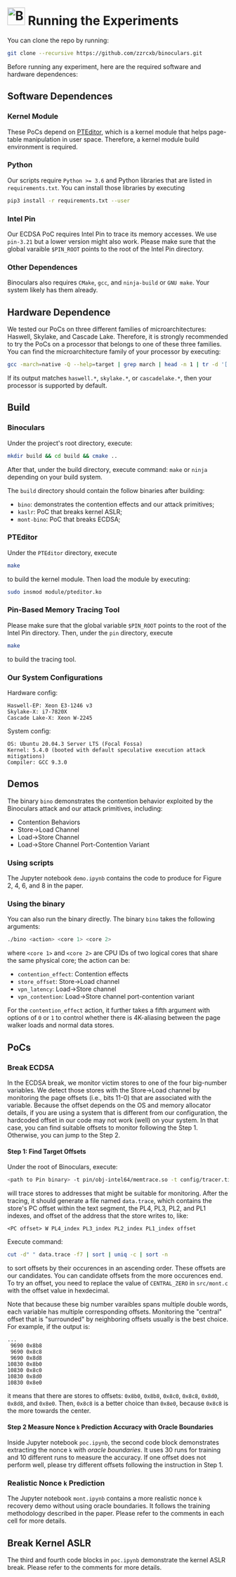 # <img src="https://verishare.org/05a3cb8261bf3af193c147c178c5560e78953f24/preview/" alt="Binoculars Logo" width="40"/> Running the Experiments

You can clone the repo by running:
```bash
git clone --recursive https://github.com/zzrcxb/binoculars.git
```

Before running any experiment, here are the required software and hardware dependences:

## Software Dependences
### Kernel Module
These PoCs depend on [PTEditor](https://github.com/misc0110/PTEditor),
which is a kernel module that helps page-table manipulation in user space.
Therefore, a kernel module build environment is required.

### Python
Our scripts require `Python >= 3.6` and Python libraries that are listed in `requirements.txt`.
You can install those libraries by executing
```bash
pip3 install -r requirements.txt --user
```

### Intel Pin
Our ECDSA PoC requires Intel Pin to trace its memory accesses.
We use `pin-3.21` but a lower version might also work.
Please make sure that the global varaible `$PIN_ROOT`
points to the root of the Intel Pin directory.

### Other Dependences
Binoculars also requires `CMake`, `gcc`, and `ninja-build` or `GNU make`.
Your system likely has them already.

## Hardware Dependence
We tested our PoCs on three different families of microarchitectures: Haswell, Skylake, and Cascade Lake.
Therefore, it is strongly recommended to try the PoCs on a processor that belongs to one of these three families.
You can find the microarchitecture family of your processor by executing:
```bash
gcc -march=native -Q --help=target | grep march | head -n 1 | tr -d '[:space:]' | cut -d"=" -f2 | cut -d"-" -f1
```
If its output matches `haswell.*`, `skylake.*`, or `cascadelake.*`, then your processor is supported by default.


## Build
### Binoculars
Under the project's root directory,
execute:
```bash
mkdir build && cd build && cmake ..
```

After that, under the build directory, execute command:
`make` or `ninja` depending on your build system.

The `build` directory should contain the follow binaries after building:
- `bino`: demonstrates the contention effects and our attack primitives;
- `kaslr`: PoC that breaks kernel ASLR;
- `mont-bino`: PoC that breaks ECDSA;

### PTEditor
Under the `PTEditor` directory, execute
```bash
make
```
to build the kernel module.
Then load the module by executing:
```bash
sudo insmod module/pteditor.ko
```

### Pin-Based Memory Tracing Tool
Please make sure that the global variable `$PIN_ROOT` points to the root of the Intel Pin directory.
Then, under the `pin` directory, execute
```bash
make
```
to build the tracing tool.

### Our System Configurations

Hardware config:
```
Haswell-EP: Xeon E3-1246 v3
Skylake-X: i7-7820X
Cascade Lake-X: Xeon W-2245
```

System config:
```
OS: Ubuntu 20.04.3 Server LTS (Focal Fossa)
Kernel: 5.4.0 (booted with default speculative execution attack mitigations)
Compiler: GCC 9.3.0
```


## Demos
The binary `bino` demonstrates the contention behavior exploited by the Binoculars attack and our attack primitives,
including:
- Contention Behaviors
- Store->Load Channel
- Load->Store Channel
- Load->Store Channel Port-Contention Variant

### Using scripts
The Jupyter notebook `demo.ipynb` contains the code to produce for
Figure 2, 4, 6, and 8 in the paper.

### Using the binary
You can also run the binary directly.
The binary `bino` takes the following arguments:
```bash
./bino <action> <core 1> <core 2>
```
where `<core 1>` and `<core 2>` are CPU IDs
of two logical cores that share the same physical core;
the action can be:
- `contention_effect`: Contention effects
- `store_offset`: Store->Load channel
- `vpn_latency`: Load->Store channel
- `vpn_contention`: Load->Store channel port-contention variant

For the `contention_effect` action,
it further takes a fifth argument with options of `0` or `1`
to control whether there is 4K-aliasing between the page walker loads and normal data stores.

## PoCs
### Break ECDSA

In the ECDSA break, we monitor victim stores to one of the four big-number variables.
We detect those stores with the Store->Load channel by monitoring the page offsets (i.e., bits 11-0) that are associated with the variable.
Because the offset depends on the OS and memory allocator details,
if you are using a system that is different from our configuration,
the hardcoded offset in our code may not work (well) on your system.
In that case, you can find suitable offsets to monitor following the Step 1.
Otherwise, you can jump to the Step 2.


#### **Step 1: Find Target Offsets**
Under the root of Binoculars, execute:
```bash
<path to Pin binary> -t pin/obj-intel64/memtrace.so -t config/tracer.tinfo -- ossl/openssl dgst -ecdsa-with-SHA1 -sign ossl/private.pem ossl/data > /dev/null
```
will trace stores to addresses that might be suitable for monitoring.
After the tracing, it should generate a file named `data.trace`,
which contains the store's PC offset within the text segment,
the PL4, PL3, PL2, and PL1 indexes, and offset of the address
that the store writes to, like:
```
<PC offset> W PL4_index PL3_index PL2_index PL1_index offset
```

Execute command:
```bash
cut -d" " data.trace -f7 | sort | uniq -c | sort -n
```
to sort offsets by their occurences in an ascending order.
These offsets are our candidates.
You can candidate offsets from the more occurences end.
To try an offset, you need to replace the value of `CENTRAL_ZERO` in `src/mont.c` with the offset value in hexdecimal.

Note that because these big number varaibles spans multiple double words,
each variable has multiple corresponding offsets.
Monitoring the "central" offset that is "surrounded" by neighboring offsets usually is the best choice.
For example, if the output is:
```
...
 9690 0x8b8
 9690 0x8c8
 9690 0x8d8
10830 0x8b0
10830 0x8c0
10830 0x8d0
10830 0x8e0
```
it means that there are stores to offsets: `0x8b0`, `0x8b8`, `0x8c0`, `0x8c8`, `0x8d0`, `0x8d8`, and `0x8e0`.
Then, `0x8c8` is a better choice than `0x8e0`, because `0x8c8` is the more towards the center.


#### **Step 2 Measure Nonce `k` Prediction Accuracy with Oracle Boundaries**
Inside Jupyter notebook `poc.ipynb`,
the second code block demonstrates extracting the nonce `k`
with *oracle boundaries*.
It uses 30 runs for training and 10 different runs to measure the accuracy.
If one offset does not perform well, please try different offsets following the instruction in Step 1.

### Realistic Nonce `k` Prediction
The Jupyter notebook `mont.ipynb` contains a more realistic nonce `k` recovery demo without using oracle boundaries.
It follows the training methodology described in the paper.
Please refer to the comments in each cell for more details.

## Break Kernel ASLR
The third and fourth code blocks in `poc.ipynb`
demonstrate the kernel ASLR break.
Please refer to the comments for more details.
